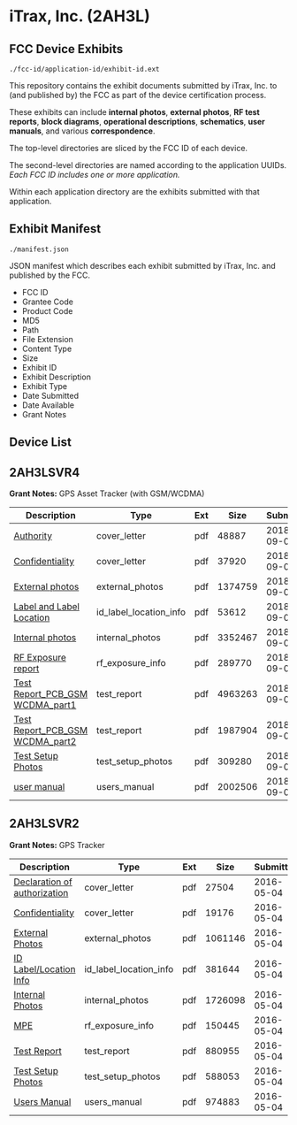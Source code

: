 # iTrax, Inc. (2AH3L)
## FCC Device Exhibits

```
./fcc-id/application-id/exhibit-id.ext
```

This repository contains the exhibit documents submitted by iTrax, Inc. to (and published by) the FCC as part of the device certification process.

These exhibits can include **internal photos**, **external photos**, **RF test reports**, **block diagrams**, **operational descriptions**, **schematics**, **user manuals**, and various **correspondence**.

The top-level directories are sliced by the FCC ID of each device.

The second-level directories are named according to the application UUIDs. *Each FCC ID includes one or more application.*

Within each application directory are the exhibits submitted with that application. 

## Exhibit Manifest

```
./manifest.json
```

JSON manifest which describes each exhibit submitted by iTrax, Inc. and published by the FCC.

- FCC ID
- Grantee Code
- Product Code
- MD5
- Path
- File Extension
- Content Type
- Size
- Exhibit ID
- Exhibit Description
- Exhibit Type
- Date Submitted
- Date Available
- Grant Notes

## Device List
## 2AH3LSVR4
**Grant Notes:** GPS Asset Tracker (with GSM/WCDMA)

| Description | Type | Ext | Size | Submitted | Available |
| ----------- | ---- | --- | ---- | --------- | --------- |
| [Authority](2AH3LSVR4/fcff72e2e3f2cec8bd7a3fa9e9395a79/3994955.pdf) | cover_letter | pdf | 48887 | 2018-09-06 | 2018-09-09 |
| [Confidentiality](2AH3LSVR4/fcff72e2e3f2cec8bd7a3fa9e9395a79/3994956.pdf) | cover_letter | pdf | 37920 | 2018-09-06 | 2018-09-09 |
| [External photos](2AH3LSVR4/fcff72e2e3f2cec8bd7a3fa9e9395a79/3994957.pdf) | external_photos | pdf | 1374759 | 2018-09-06 | 2018-09-09 |
| [Label and Label Location](2AH3LSVR4/fcff72e2e3f2cec8bd7a3fa9e9395a79/3994959.pdf) | id_label_location_info | pdf | 53612 | 2018-09-06 | 2018-09-09 |
| [Internal photos](2AH3LSVR4/fcff72e2e3f2cec8bd7a3fa9e9395a79/3994958.pdf) | internal_photos | pdf | 3352467 | 2018-09-06 | 2018-09-09 |
| [RF Exposure report](2AH3LSVR4/fcff72e2e3f2cec8bd7a3fa9e9395a79/3994961.pdf) | rf_exposure_info | pdf | 289770 | 2018-09-06 | 2018-09-09 |
| [Test Report_PCB_GSM WCDMA_part1](2AH3LSVR4/fcff72e2e3f2cec8bd7a3fa9e9395a79/3994962.pdf) | test_report | pdf | 4963263 | 2018-09-06 | 2018-09-09 |
| [Test Report_PCB_GSM WCDMA_part2](2AH3LSVR4/fcff72e2e3f2cec8bd7a3fa9e9395a79/3994963.pdf) | test_report | pdf | 1987904 | 2018-09-06 | 2018-09-09 |
| [Test Setup Photos](2AH3LSVR4/fcff72e2e3f2cec8bd7a3fa9e9395a79/3994977.pdf) | test_setup_photos | pdf | 309280 | 2018-09-06 | 2018-09-09 |
| [user manual](2AH3LSVR4/fcff72e2e3f2cec8bd7a3fa9e9395a79/3994960.pdf) | users_manual | pdf | 2002506 | 2018-09-06 | 2018-09-09 |
## 2AH3LSVR2
**Grant Notes:** GPS Tracker

| Description | Type | Ext | Size | Submitted | Available |
| ----------- | ---- | --- | ---- | --------- | --------- |
| [Declaration of authorization](2AH3LSVR2/bd2b011dfae257dcd902d6e20614a7d1/2978768.pdf) | cover_letter | pdf | 27504 | 2016-05-04 | 2016-05-04 |
| [Confidentiality](2AH3LSVR2/bd2b011dfae257dcd902d6e20614a7d1/2978769.pdf) | cover_letter | pdf | 19176 | 2016-05-04 | 2016-05-04 |
| [External Photos](2AH3LSVR2/bd2b011dfae257dcd902d6e20614a7d1/2978763.pdf) | external_photos | pdf | 1061146 | 2016-05-04 | 2016-05-04 |
| [ID Label/Location Info](2AH3LSVR2/bd2b011dfae257dcd902d6e20614a7d1/2978765.pdf) | id_label_location_info | pdf | 381644 | 2016-05-04 | 2016-05-04 |
| [Internal Photos](2AH3LSVR2/bd2b011dfae257dcd902d6e20614a7d1/2978764.pdf) | internal_photos | pdf | 1726098 | 2016-05-04 | 2016-05-04 |
| [MPE](2AH3LSVR2/bd2b011dfae257dcd902d6e20614a7d1/2978770.pdf) | rf_exposure_info | pdf | 150445 | 2016-05-04 | 2016-05-04 |
| [Test Report](2AH3LSVR2/bd2b011dfae257dcd902d6e20614a7d1/2978771.pdf) | test_report | pdf | 880955 | 2016-05-04 | 2016-05-04 |
| [Test Setup Photos](2AH3LSVR2/bd2b011dfae257dcd902d6e20614a7d1/2978766.pdf) | test_setup_photos | pdf | 588053 | 2016-05-04 | 2016-05-04 |
| [Users Manual](2AH3LSVR2/bd2b011dfae257dcd902d6e20614a7d1/2978767.pdf) | users_manual | pdf | 974883 | 2016-05-04 | 2016-05-04 |
